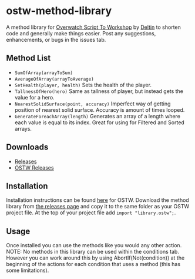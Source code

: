 # ostw-method-library
A method library for [Overwatch Script To Workshop](https://github.com/ItsDeltin/Overwatch-Script-To-Workshop/) by [Deltin](https://github.com/ItsDeltin/) to shorten code and generally make things easier. Post any suggestions, enhancements, or bugs in the issues tab.

## Method List
- `SumOfArray(arrayToSum)`
- `AverageOfArray(arrayToAverage)`
- `SetHealth(player, health)` Sets the health of the player.
- `TallnessOfHero(hero)` Same as tallness of player, but instead gets the value for a hero.
- `NearestSolidSurface(point, accuracy)` Imperfect way of getting position of nearest solid surface. Accuracy is amount of times looped.
- `GenerateForeachArray(length)` Generates an array of a length where each value is equal to its index. Great for using for Filtered and Sorted arrays.

## Downloads
- [Releases](https://github.com/TrueCP6/ostw-method-library/releases/)
- [OSTW Releases](https://github.com/ItsDeltin/Overwatch-Script-To-Workshop/releases/)

## Installation
Installation instructions can be found [here](https://github.com/ItsDeltin/Overwatch-Script-To-Workshop/) for OSTW.
Download the method library from [the releases page](https://github.com/TrueCP6/ostw-method-library/releases/) and copy it to the same folder as your OSTW project file.
At the top of your project file add `import "library.ostw";`.

## Usage
Once installed you can use the methods like you would any other action. NOTE: No methods in this library can be used within the conditions tab. However you can work around this by using AbortIf(Not(condition)) at the beginning of the actions for each condition that uses a method (this has some limitations).